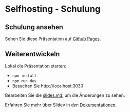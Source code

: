 # Selfhosting - Schulung

## Schulung ansehen

Sehen Sie diese Präsentation auf [Github Pages](https://derphilipp.github.io/schulung_selfhosting/).

## Weiterentwickeln

Lokal die Präsentation starten:

- `npm install`
- `npm run dev`
- Besuchen Sie http://localhost:3030

Bearbeiten Sie die [slides.md](./slides.md), um die Änderungen zu sehen.

Erfahren Sie mehr über Slidev in den [Dokumentationen](https://sli.dev/).
